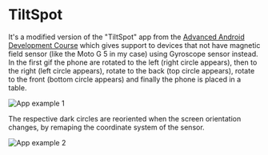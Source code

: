 TiltSpot 
========================

It's a modified version of the "TiltSpot" app from the [Advanced Android Development Course](https://legacy.gitbook.com/book/google-developer-training/android-developer-advanced-course-concepts/details) which gives support to devices that not have magnetic field sensor (like the Moto G 5 in my case) using Gyroscope sensor instead. In the first gif the phone are rotated to the left (right circle appears), then to the right (left circle appears), rotate to the back (top circle appears), rotate to the front (bottom circle appears) and finally the phone is placed in a table.

![App example 1](https://rawgit.com/crisscaucott/Android-TiltSpot/master/screenshoots/TiltSpot_1.gif)

The respective dark circles are reoriented when the screen orientation changes, by remaping the coordinate system of the sensor.

![App example 2](https://rawgit.com/crisscaucott/Android-TiltSpot/master/screenshoots/TiltSpot2.gif)
